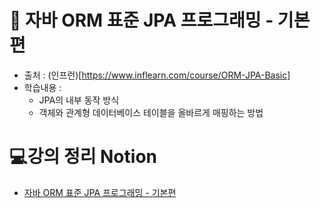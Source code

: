 # 🐾 자바 ORM 표준 JPA 프로그래밍 - 기본편
- 출처 : (인프런)[https://www.inflearn.com/course/ORM-JPA-Basic]
- 학습내용 :
  - JPA의 내부 동작 방식
  - 객체와 관계형 데이터베이스 테이블을 올바르게 매핑하는 방법

# 💻강의 정리 Notion
- [자바 ORM 표준 JPA 프로그래밍 - 기본편](https://studyharddev.notion.site/ORM-JPA-10c0d66e6d608091a7b6e3500fb62408)
